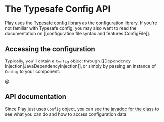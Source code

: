 <!--- Copyright (C) 2009-2017 Lightbend Inc. <https://www.lightbend.com> -->
# The Typesafe Config API

Play uses the [Typesafe config library](https://github.com/typesafehub/config) as the configuration library. If you're not familiar with Typesafe config, you may also want to read the documentation on [[configuration file syntax and features|ConfigFile]].

## Accessing the configuration

Typically, you'll obtain a `Config` object through [[Dependency Injection|JavaDependencyInjection]], or simply by passing an instance of `Config` to your component:

@[](code/javaguide/config/MyController.java)

## API documentation

Since Play just uses `Config` object, you can [see the javadoc for the class](https://static.javadoc.io/com.typesafe/config/1.3.1/com/typesafe/config/Config.html) to see what you can do and how to access configuration data.